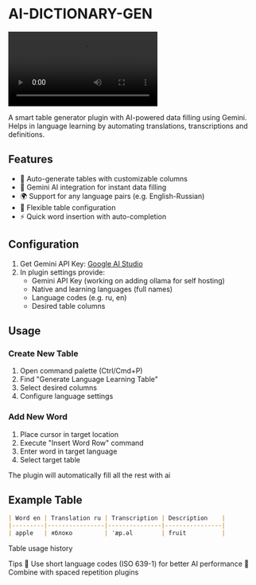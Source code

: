 # AI-DICTIONARY-GEN

<video controls src="20250313-1815-59.8137053.mp4" title="Title"></video>

A smart table generator plugin with AI-powered data filling using Gemini. Helps in language learning by automating translations, transcriptions and definitions.

## Features

- 🚀 Auto-generate tables with customizable columns
- 🤖 Gemini AI integration for instant data filling
- 🌍 Support for any language pairs (e.g. English-Russian)
- 🔧 Flexible table configuration
- ⚡ Quick word insertion with auto-completion

## Configuration

1. Get Gemini API Key: [Google AI Studio](https://aistudio.google.com/)
2. In plugin settings provide:
   - Gemini API Key (working on adding ollama for self hosting)
   - Native and learning languages (full names)
   - Language codes (e.g. ru, en)
   - Desired table columns
## Usage

### Create New Table
1. Open command palette (Ctrl/Cmd+P)
2. Find "Generate Language Learning Table"
3. Select desired columns
4. Configure language settings

### Add New Word
1. Place cursor in target location
2. Execute "Insert Word Row" command
3. Enter word in target language
4. Select target table

The plugin will automatically fill all the rest with ai

## Example Table

```markdown
| Word en | Translation ru | Transcription | Description    |
|---------|----------------|---------------|----------------|
| apple   | яблоко         | ˈæp.əl        | fruit          |
```

Table usage history

Tips
🔹 Use short language codes (ISO 639-1) for better AI performance
🔹 Combine with spaced repetition plugins

